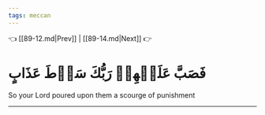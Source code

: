```yaml
---
tags: meccan
---
```


👈 [[89-12.md|Prev]] | [[89-14.md|Next]] 👉

# فَصَبَّ عَلَيۡهِمۡ رَبُّكَ سَوۡطَ عَذَابٍ

So your Lord poured upon them a scourge of punishment

---

